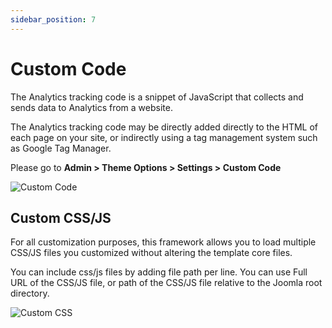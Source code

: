 ```yaml
---
sidebar_position: 7
---
```

# Custom Code

The Analytics tracking code is a snippet of JavaScript that collects and sends data to Analytics from a website.

The Analytics tracking code may be directly added directly to the HTML of each page on your site, or indirectly using a tag management system such as Google Tag Manager.

Please go to **Admin > Theme Options > Settings > Custom Code**

![Custom Code](./img/custom-code.avif)

## Custom CSS/JS

For all customization purposes, this framework allows you to load multiple CSS/JS files you customized without altering the template core files.

You can include css/js files by adding file path per line. You can use Full URL of the CSS/JS file, or path of the CSS/JS file relative to the Joomla root directory.

![Custom CSS](./img/custom-css.avif)
